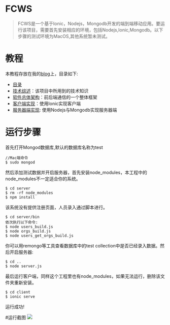 FCWS
======

> FCWS是一个基于Ionic，Nodejs，Mongodb开发的端到端移动应用。要运行该项目，需要首先安装相应的环境，包括Nodejs,Ionic,Mongodb。以下步骤的测试环境为MacOS,其他系统暂未测试。

# 教程

本教程存放在我的[blog](mclspace.com)上，目录如下:
- [目录](http://mclspace.com/2015/11/21/ionic-app-0/)
- [技术综述](http://mclspace.com/2015/11/23/ionic-app-1/)：该项目中所用到的技术知识
- [软件总体架构](http://mclspace.com/2015/11/24/ionic-app-2/)：前后端通信的一个整体框架
- [客户端实现](http://mclspace.com/2015/11/28/ionic-app-3/)：使用Ionic实现客户端 
- [服务器端实现](http://mclspace.com/2015/11/28/ionic-app-4/): 使用Nodejs与Mongodb实现服务器端 

# 运行步骤
首先打开Mongod数据库,默认的数据库名称为test

```
//Mac端命令
$ sudo mongod
```

然后添加测试数据并开启服务器，首先安装node_modules，本工程中的node_modules不一定适合你的系统。

```
$ cd server
$ rm -rf node_modules
$ npm install
```

该系统没有提供注册页面，人员录入通过脚本进行。

```
$ cd server/bin
依次执行以下命令:
$ node users_build.js
$ node orgs_build.js
$ node users_get_orgs_build.js
```
你可以用remongo等工具查看数据库中的test collection中是否已经录入数据。然后开启服务器:

```
$ cd ..
$ node server.js
```

最后运行客户端，同样这个工程里也有node_modules，如果无法运行，删除该文件夹重新安装。

```
$ cd client
$ ionic serve
```
运行成功!

#运行截图
![](http://7pun7p.com1.z0.glb.clouddn.com/blog/preview.png)
